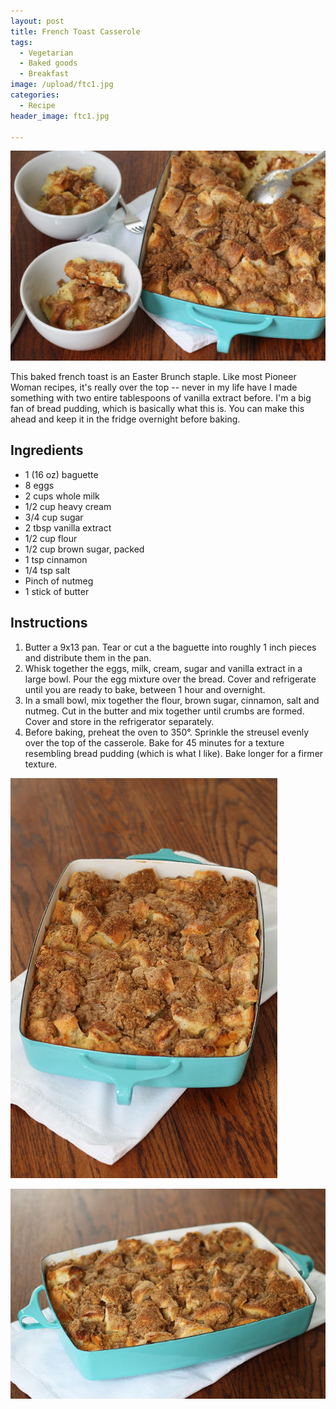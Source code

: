 ```yaml
---
layout: post
title: French Toast Casserole
tags:
  - Vegetarian
  - Baked goods
  - Breakfast
image: /upload/ftc1.jpg
categories:
  - Recipe
header_image: ftc1.jpg

---
```


![Image of French Toast Casserole.](/upload/ftc1.jpg)

This baked french toast is an Easter Brunch staple. Like most Pioneer Woman recipes, it's really over the top -- never in my life have I made something with two entire tablespoons of vanilla extract before. I'm a big fan of bread pudding, which is basically what this is. You can make this ahead and keep it in the fridge overnight before baking.

## Ingredients

- 1 (16 oz) baguette
- 8 eggs
- 2 cups whole milk
- 1/2 cup heavy cream
- 3/4 cup sugar
- 2 tbsp vanilla extract
- 1/2 cup flour
- 1/2 cup brown sugar, packed
- 1 tsp cinnamon
- 1/4  tsp salt
- Pinch of nutmeg
- 1 stick of butter

## Instructions

1. Butter a 9x13 pan. Tear or cut a the baguette into roughly 1 inch pieces and distribute them in the pan. 
1. Whisk together the eggs, milk, cream, sugar and vanilla extract in a large bowl. Pour the egg mixture over the bread. Cover and refrigerate until you are ready to bake, between 1 hour and overnight. 
1. In a small bowl, mix together the flour, brown sugar, cinnamon, salt and nutmeg. Cut in the butter and mix together until crumbs are formed. Cover and store in the refrigerator separately.  
1. Before baking, preheat the oven to 350°. Sprinkle the streusel evenly over the top of the casserole. Bake for 45 minutes for a texture resembling bread pudding (which is what I like). Bake longer for a firmer texture. 





![Image of French Toast Casserole.](/upload/ftc3.jpg)

![Image of French Toast Casserole.](/upload/ftc2.jpg)